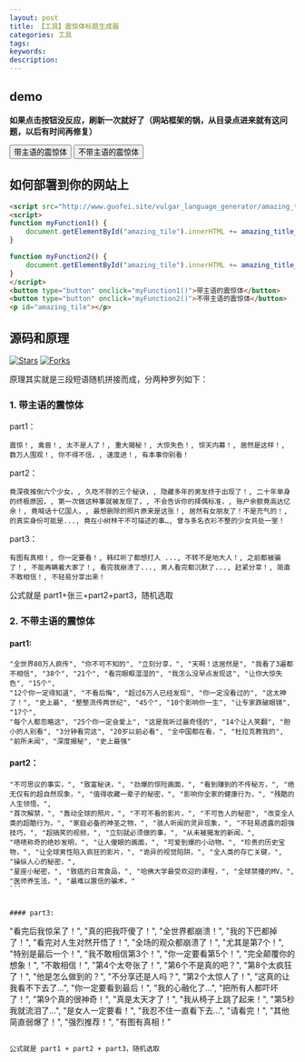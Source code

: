 ```yaml
---
layout: post
title: 【工具】震惊体标题生成器
categories: 工具
tags:
keywords:
description:
---
```


## demo
**如果点击按钮没反应，刷新一次就好了（网站框架的锅，从目录点进来就有这问题，以后有时间再修复）**


<script src="http://www.guofei.site/vulgar_language_generator/amazing_title/amazing_title.js"></script>
<script>
function myFunction1() {
    document.getElementById("amazing_tile").innerHTML += amazing_title_1();
}

function myFunction2() {
    document.getElementById("amazing_tile").innerHTML += amazing_title_2();
}
</script>
<button type="button" onclick="myFunction1()">带主语的震惊体</button>
<button type="button" onclick="myFunction2()">不带主语的震惊体</button>
<p id="amazing_tile"></p>



## 如何部署到你的网站上

```html
<script src="http://www.guofei.site/vulgar_language_generator/amazing_title/amazing_title.js"></script>
<script>
function myFunction1() {
    document.getElementById("amazing_tile").innerHTML += amazing_title_1();
}

function myFunction2() {
    document.getElementById("amazing_tile").innerHTML += amazing_title_2();
}
</script>
<button type="button" onclick="myFunction1()">带主语的震惊体</button>
<button type="button" onclick="myFunction2()">不带主语的震惊体</button>
<p id="amazing_tile"></p>
```


## 源码和原理

[![Stars](https://img.shields.io/github/stars/guofei9987/vulgar_language_generator.svg?label=Stars&style=social)](https://github.com/guofei9987/vulgar_language_generator/stargazers)
[![Forks](https://img.shields.io/github/forks/guofei9987/vulgar_language_generator.svg?label=Fork&style=social)](https://github.com/guofei9987/vulgar_language_generator/network/members)

原理其实就是三段短语随机拼接而成，分两种罗列如下：
### 1. 带主语的震惊体
part1：
```
震惊！, 禽兽！, 太不是人了！, 重大揭秘！, 大惊失色！, 惊天内幕！, 居然是这样！, 数万人围观！, 你不得不信，, 速度进！, 有本事你别看！
```

part2：
```
竟深夜推倒六个少女，, 久吃不胖的三个秘诀，, 隐藏多年的男友终于出现了！, 二十年单身的终极原因，, 第一次做这种事就被发现了，, 不会告诉你的择偶标准，, 账户余额竟高达亿余！, 竟喊话十亿国人，, 最想删除的照片原来是这张！, 居然有女朋友了！不是充气的！, 的真实身份可能是..., 竟在小树林干不可描述的事…, 曾与多名衣衫不整的少女共处一室！
```

part3：
```
有图有真相！, 你一定要看！, 韩红听了都想打人 ..., 不转不是地大人！, 之前都被骗了！, 不能再瞒着大家了！, 看完我崩溃了..., 男人看完都沉默了..., 赶紧分享！, 简直不敢相信！, 不轻易分享出来！
```

公式就是 part1+张三+part2+part3，随机选取


### 2. 不带主语的震惊体
#### part1:
```
"全世界80万人疯传", "你不可不知的", "立刻分享，", "天啊！这居然是", "我看了3遍都不相信", "38个", "21个", "看完眼眶湿湿的", "我怎么没早点发现这", "让你大惊失色", "15个",
"12个你一定得知道", "不看后悔", "超过6万人已经发现", "你一定没看过的", "这太神了！", "史上最", "整整流传两世纪", "45个", "10个影响你一生", "让专家跌破眼镜", "17个",
"每个人都忽略这", "25个你一定会爱上", "这是我听过最奇怪的", "14个让人笑翻", "胆小的人别看", "3分钟看完这", "20岁以前必看", "全中国都在看，", "杜拉克教我的", "前所未闻", "深度揭秘", "史上最强"
```


#### part2：

```
"不可思议的事实，", "致富秘诀，", "劲爆的惊险画面，", "看到赚到的不传秘方，", "绝无仅有的超自然现象，", "值得收藏一辈子的秘密，", "影响你全家的健康行为，", "残酷的人生领悟，",
"首次解禁，", "轰动全球的照片，", "不可不看的影片，", "不可告人的秘密", "改变全人类的超酷行为，", "家庭必备的神圣之物，", "骇人听闻的灵异现象，", "不轻易透露的超强技巧，", "超搞笑的视频，", "立刻就必须做的事，", "从未被揭发的新闻，",
"啧啧称奇的绝妙发明，", "让人傻眼的画面，", "可爱到爆的小动物，", "珍贵的历史宝物，", "让全球男性陷入疯狂的影片，", "诡异的视觉陷阱，", "全人类的存亡关键，", "操纵人心的秘密，",
"星座小秘密，", "致癌的日常食品，", "哈佛大学最受欢迎的课程，", "全球禁播的MV，", "医师养生法，", "最难以置信的骗术，"
​```


#### part3:
```
"看完后我惊呆了！", "真的把我吓傻了！", "全世界都崩溃！", "我的下巴都掉了！", "看完对人生对然开悟了！", "全场的观众都崩溃了！", "尤其是第7个！", "特别是最后一个！", "我不敢相信第3个！", "你一定要看第5个！", "完全颠覆你的想象！", "不敢相信！", "第4个太夸张了！", "第6个不是真的吧？", "第8个太疯狂了！", "他是怎么做到的？", "不分享还是人吗？", "第2个太惊人了！", "这真的让我看不下去了…", "你一定要看到最后！", "我的心融化了…", "把所有人都吓坏了！", "第9个真的很神奇！", "真是太天才了！", "我从椅子上跳了起来！", "第5秒我就流泪了…", "是女人一定要看！", "我忍不住一直看下去…", "请看完！", "其他简直弱爆了！", "强烈推荐！", "有图有真相！"
```

公式就是 part1 + part2 + part3，随机选取
